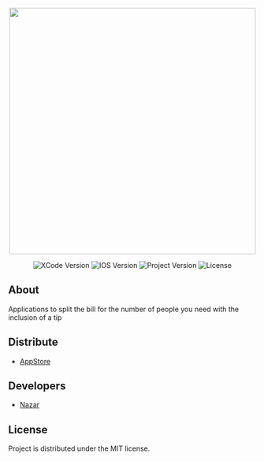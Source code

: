 <p align="center">
      <img src="https://docs.google.com/uc?id=1OUY0Lgy-qX9m-6appNq1z6hAZu2d1ocU" height="500">
</p>

<p align="center">
   <img src="https://img.shields.io/badge/Engine-XCode13.4.1-blueviolet" alt="XCode Version">
   <img src="https://img.shields.io/badge/IOS-13.2-important" alt="IOS Version">
   <img src="https://img.shields.io/badge/Version-1.2.1(Realise)-succsess" alt="Project Version">
   <img src="https://img.shields.io/badge/License-MIT-informational" alt="License">
</p>

## About

Applications to split the bill for the number of people you need with the inclusion of a tip

## Distribute

- [AppStore](https://apps.apple.com/ru/app/total-bill/id1641753965?l=en)


## Developers

- [Nazar](https://github.com/namazii)

## License
Project is distributed under the MIT license.
